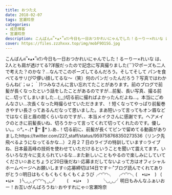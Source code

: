 ```yaml
---
title: おつたえ
date: 2018-02-07
tags: 宮瀬玲奈
categories: 
- 成员博客
- 宮瀬玲奈
description: こんばんฅ՞•ﻌ•՞ฅﾜﾝ今日も一日おつかれいにゃんでした！るーりー×れいな は、2人とも肩が透けてる?洋服だったので記念に写真撮りました(*´˘`*)♡ポーズも二人で考えた？のかな？...なんでこのポーズしてるんだろう...
cover: https://files.zzzhxxx.top/img/mobF9O1SG.jpg 
---
```


こんばんฅ՞•ﻌ•՞ฅﾜﾝ今日も一日おつかれいにゃんでした！るーりー×れいな は、2人とも肩が透けてる?洋服だったので記念に写真撮りました(*´˘`*)♡ポーズも二人で考えた？のかな？...なんでこのポーズしてるんだろう。そしてそして パンを食べてるサリぴ♡儚い顔してるな～（笑）何のパンだったんだろう？写真ではわからんね(´；ω；｀)1つみなさんに言い忘れてたことがあります。前のブログで前髪が長くなったという話をしたことがあるのですが...前髪、長い写真、撮る前に...切ってしまいました...(;_;)切る前に撮ればよかったんだよね...。本当にごめんなさい...次長くなった時撮らせていただきます、！短くなってやっぱり前髪巻きやすい長さってあるんだなって思いました。まあ短いって言ってもオン眉などではなく目と眉の間くらいなのですが、、本当メイクさんに感謝です。ヘアメイクのときに前髪長いね、切ろうかって言ってくれて切ってくれたのです。優しい。。✩°｡⋆⸜(* ॑꒳ ॑* )⸝あ..！切る前に、前髪が長くてピンで留めてる動画がありましたhttps://twitter.com/227_staff/status/959758768350273536（リンク先飛べるようになってるかな...）２月２７日のライブの特訓しています✩ライブね、日本最高峰の技術を使わせていただけるということを聞いて震えてます。いろいろな方々に支えられているな...また新しいこともやるので楽しみにしていてください✩あとちょうど20日後だね✨応募まだしてないよって方はオフィシャルホームページへお願いします✩応募締切は14日です✧‧˚ブログ読んでくれてありがとう✩明日はもくもくもくもくもくようび╭◜◝ ͡ ◜◝╮　╭◜◝ ͡ ◜◝╮(　•ω•　)   ( •ω•　 )╰◟◞ ͜ ◟╭◜◝ ͡ ◜◝╮ ͜ ◟◞╯　 　 (　•ω•　 )　　   ╰◟◞ ͜ ◟◞╯明日もみんなふぁいおー！お互いがんばろうね✨おやすれにゃ✩宮瀬玲奈


